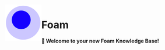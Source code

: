 <img src="attachments/foam-icon.png" width=100 align="left">

# Foam

**👋 Welcome to your new Foam Knowledge Base!**